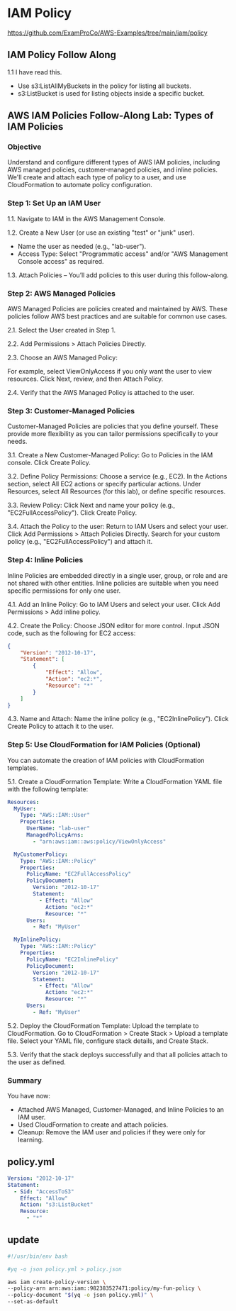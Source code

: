 # IAM Policy

https://github.com/ExamProCo/AWS-Examples/tree/main/iam/policy

## IAM Policy Follow Along

1.1 I have read this.

- Use s3:ListAllMyBuckets in the policy for listing all buckets.
- s3:ListBucket is used for listing objects inside a specific bucket.



## AWS IAM Policies Follow-Along Lab: Types of IAM Policies

### Objective

Understand and configure different types of AWS IAM policies, including AWS managed policies, customer-managed policies, and inline policies. We'll create and attach each type of policy to a user, and use CloudFormation to automate policy configuration.

### Step 1: Set Up an IAM User

1.1. Navigate to IAM in the AWS Management Console.

1.2. Create a New User (or use an existing "test" or "junk" user).
- Name the user as needed (e.g., "lab-user").
- Access Type: Select "Programmatic access" and/or "AWS Management Console access" as required.

1.3. Attach Policies – You’ll add policies to this user during this follow-along.

### Step 2: AWS Managed Policies

AWS Managed Policies are policies created and maintained by AWS. These policies follow AWS best practices and are suitable for common use cases.

2.1. Select the User created in Step 1.

2.2. Add Permissions > Attach Policies Directly.

2.3. Choose an AWS Managed Policy:

For example, select ViewOnlyAccess if you only want the user to view resources.
Click Next, review, and then Attach Policy.

2.4. Verify that the AWS Managed Policy is attached to the user.

### Step 3: Customer-Managed Policies
Customer-Managed Policies are policies that you define yourself. These provide more flexibility as you can tailor permissions specifically to your needs.

3.1. Create a New Customer-Managed Policy:
Go to Policies in the IAM console.
Click Create Policy.

3.2. Define Policy Permissions:
Choose a service (e.g., EC2).
In the Actions section, select All EC2 actions or specify particular actions.
Under Resources, select All Resources (for this lab), or define specific resources.

3.3. Review Policy:
Click Next and name your policy (e.g., "EC2FullAccessPolicy").
Click Create Policy.

3.4. Attach the Policy to the user:
Return to IAM Users and select your user.
Click Add Permissions > Attach Policies Directly.
Search for your custom policy (e.g., "EC2FullAccessPolicy") and attach it.

### Step 4: Inline Policies
Inline Policies are embedded directly in a single user, group, or role and are not shared with other entities. Inline policies are suitable when you need specific permissions for only one user.

4.1. Add an Inline Policy:
Go to IAM Users and select your user.
Click Add Permissions > Add inline policy.

4.2. Create the Policy:
Choose JSON editor for more control.
Input JSON code, such as the following for EC2 access:

```json
{
    "Version": "2012-10-17",
    "Statement": [
        {
            "Effect": "Allow",
            "Action": "ec2:*",
            "Resource": "*"
        }
    ]
}
```

4.3. Name and Attach:
Name the inline policy (e.g., "EC2InlinePolicy").
Click Create Policy to attach it to the user.

### Step 5: Use CloudFormation for IAM Policies (Optional)
You can automate the creation of IAM policies with CloudFormation templates.

5.1. Create a CloudFormation Template:
Write a CloudFormation YAML file with the following template:

```yaml
Resources:
  MyUser:
    Type: "AWS::IAM::User"
    Properties:
      UserName: "lab-user"
      ManagedPolicyArns:
        - "arn:aws:iam::aws:policy/ViewOnlyAccess"

  MyCustomerPolicy:
    Type: "AWS::IAM::Policy"
    Properties:
      PolicyName: "EC2FullAccessPolicy"
      PolicyDocument:
        Version: "2012-10-17"
        Statement:
          - Effect: "Allow"
            Action: "ec2:*"
            Resource: "*"
      Users:
        - Ref: "MyUser"

  MyInlinePolicy:
    Type: "AWS::IAM::Policy"
    Properties:
      PolicyName: "EC2InlinePolicy"
      PolicyDocument:
        Version: "2012-10-17"
        Statement:
          - Effect: "Allow"
            Action: "ec2:*"
            Resource: "*"
      Users:
        - Ref: "MyUser"
```

5.2. Deploy the CloudFormation Template:
Upload the template to CloudFormation.
Go to CloudFormation > Create Stack > Upload a template file.
Select your YAML file, configure stack details, and Create Stack.

5.3. Verify that the stack deploys successfully and that all policies attach to the user as defined.

### Summary
You have now:

- Attached AWS Managed, Customer-Managed, and Inline Policies to an IAM user.
- Used CloudFormation to create and attach policies.
- Cleanup: Remove the IAM user and policies if they were only for learning.


## policy.yml

```yaml
Version: "2012-10-17"
Statement: 
  - Sid: "AccessToS3"
    Effect: "Allow"
    Action: "s3:ListBucket"
    Resource: 
      - "*"
```

## update

```sh
#!/usr/bin/env bash

#yq -o json policy.yml > policy.json

aws iam create-policy-version \
--policy-arn arn:aws:iam::982383527471:policy/my-fun-policy \
--policy-document "$(yq -o json policy.yml)" \
--set-as-default
```
